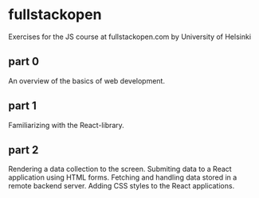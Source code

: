 # fullstackopen
Exercises for the JS course at fullstackopen.com by University of Helsinki

## part 0
An overview of the basics of web development.

## part 1
Familiarizing with the React-library.

## part 2
Rendering a data collection to the screen. Submiting data to a React application using HTML forms. Fetching and handling data stored in a remote backend server. Adding CSS styles to the React applications.

